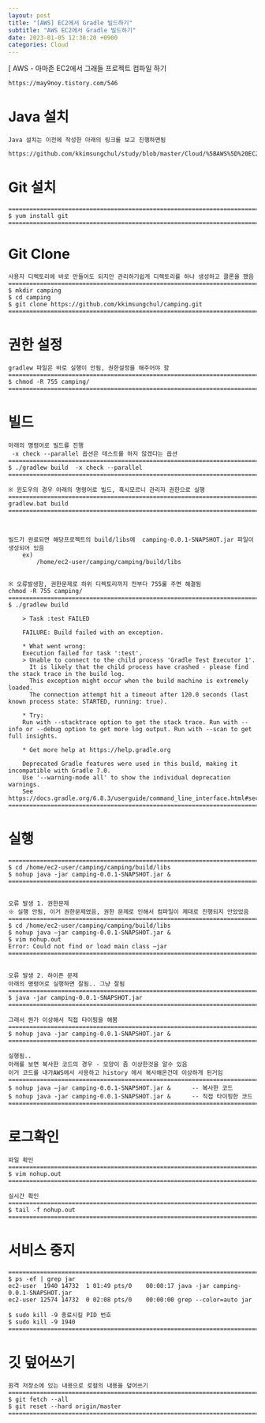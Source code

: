 ```yaml
---
layout: post
title: "[AWS] EC2에서 Gradle 빌드하기"
subtitle: "AWS EC2에서 Gradle 빌드하기"
date: 2023-01-05 12:30:20 +0900
categories: Cloud
---
```

[ AWS - 아마존 EC2에서 그래들 프로젝트 컴파일 하기

	https://may9noy.tistory.com/546

# Java 설치
	Java 설치는 이전에 작성한 아래의 링크를 보고 진행하면됨
	
	https://github.com/kkimsungchul/study/blob/master/Cloud/%5BAWS%5D%20EC2%EC%97%90%20Java%20%EC%84%A4%EC%B9%98%ED%95%98%EA%B8%B0.txt

# Git 설치
	=================================================================================================================
	$ yum install git
	=================================================================================================================


# Git Clone
	
	사용자 디렉토리에 바로 만들어도 되지만 관리하기쉽게 디렉토리를 하나 생성하고 클론을 했음
	=================================================================================================================
	$ mkdir camping
	$ cd camping
	$ git clone https://github.com/kkimsungchul/camping.git
	=================================================================================================================

# 권한 설정
	gradlew 파일은 바로 실행이 안됨, 권한설정을 해주어야 함
	=================================================================================================================
	$ chmod -R 755 camping/
	=================================================================================================================


# 빌드

	
	아래의 명령어로 빌드를 진행
	 -x check --parallel 옵션은 테스트를 하지 않겠다는 옵션
	=================================================================================================================
	$ ./gradlew build  -x check --parallel
	=================================================================================================================
	
	※ 윈도우의 경우 아래의 명령어로 빌드, 혹시모르니 관리자 권한으로 실행
	=================================================================================================================
	gradlew.bat build
	=================================================================================================================

	

	빌드가 완료되면 해당프로젝트의 build/libs에  camping-0.0.1-SNAPSHOT.jar 파일이 생성되어 있음
		ex)
			/home/ec2-user/camping/camping/build/libs


	※ 오류발생함, 권한문제로 하위 디렉토리까지 전부다 755룰 주면 해결됨
	chmod -R 755 camping/
	=================================================================================================================
	$ ./gradlew build

		> Task :test FAILED

		FAILURE: Build failed with an exception.

		* What went wrong:
		Execution failed for task ':test'.
		> Unable to connect to the child process 'Gradle Test Executor 1'.
		  It is likely that the child process have crashed - please find the stack trace in the build log.
		  This exception might occur when the build machine is extremely loaded.
		  The connection attempt hit a timeout after 120.0 seconds (last known process state: STARTED, running: true).

		* Try:
		Run with --stacktrace option to get the stack trace. Run with --info or --debug option to get more log output. Run with --scan to get full insights.

		* Get more help at https://help.gradle.org

		Deprecated Gradle features were used in this build, making it incompatible with Gradle 7.0.
		Use '--warning-mode all' to show the individual deprecation warnings.
		See https://docs.gradle.org/6.8.3/userguide/command_line_interface.html#sec:command_line_warnings
	=================================================================================================================



# 실행
	=================================================================================================================
	$ cd /home/ec2-user/camping/camping/build/libs
	$ nohup java -jar camping-0.0.1-SNAPSHOT.jar &
	=================================================================================================================
			
	
	오류 발생 1. 권한문제
	※ 실행 안됨, 이거 권한문제였음, 권한 문제로 인해서 컴파일이 제대로 진행되지 안았었음
	=================================================================================================================
	$ cd /home/ec2-user/camping/camping/build/libs
	$ nohup java –jar camping-0.0.1-SNAPSHOT.jar &
	$ vim nohup.out
	Error: Could not find or load main class –jar
	=================================================================================================================

	
	오류 발생 2. 하이픈 문제
	아래의 명령어로 실행하면 잘됨.. 그냥 잘됨
	=================================================================================================================
	$ java -jar camping-0.0.1-SNAPSHOT.jar
	=================================================================================================================
	
	그래서 뭔가 이상해서 직접 타이핑을 해봄
	=================================================================================================================
	$ nohup java -jar camping-0.0.1-SNAPSHOT.jar &
	=================================================================================================================
	
	실행됨..
	아래를 보면 복사한 코드의 경우 - 모양이 좀 이상한것을 알수 있음
	이거 코드를 내가AWS에서 사용하고 history 에서 복사해온건데 이상하게 된거임
	=================================================================================================================
	$ nohup java –jar camping-0.0.1-SNAPSHOT.jar &		-- 복사한 코드
	$ nohup java -jar camping-0.0.1-SNAPSHOT.jar &		-- 직접 타이핑한 코드
	=================================================================================================================
	


# 로그확인

	파일 확인
	=================================================================================================================
	$ vim nohup.out
	=================================================================================================================
	
	실시간 확인
	=================================================================================================================
	$ tail -f nohup.out
	=================================================================================================================

# 서비스 중지

	======================================================================================================
	$ ps -ef | grep jar
	ec2-user  1940 14732  1 01:49 pts/0    00:00:17 java -jar camping-0.0.1-SNAPSHOT.jar
	ec2-user 12574 14732  0 02:08 pts/0    00:00:00 grep --color=auto jar
	
	$ sudo kill -9 종료시킬 PID 번호
	$ sudo kill -9 1940
	======================================================================================================



# 깃 덮어쓰기
	원격 저장소에 있는 내용으로 로컬의 내용을 덮어쓰기
	=================================================================================================================
	$ git fetch --all
	$ git reset --hard origin/master
	=================================================================================================================



